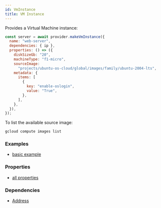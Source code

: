 ```yaml
---
id: VmInstance
title: VM Instance
---
```


Provides a Virtual Machine instance:

```js
const server = await provider.makeVmInstance({
  name: "web-server",
  dependencies: { ip },
  properties: () => ({
    diskSizeGb: "20",
    machineType: "f1-micro",
    sourceImage:
      "projects/ubuntu-os-cloud/global/images/family/ubuntu-2004-lts",
    metadata: {
      items: [
        {
          key: "enable-oslogin",
          value: "True",
        },
      ],
    },
  }),
});
```

To list the available source image:

```sh
gcloud compute images list
```

### Examples

- [basic example](https://github.com/FredericHeem/grucloud/blob/master/examples/google/iac.js#L9)

### Properties

- [all properties](https://cloud.google.com/compute/docs/reference/rest/v1/instances/insert#request-body)

### Dependencies

- [Address](./Address)
